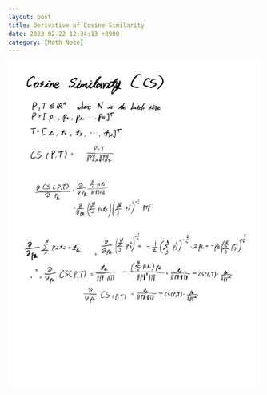 ```yaml
---
layout: post
title: Derivative of Cosine Similarity
date: 2023-02-22 12:34:13 +0900
category: [Math Note]
---
```


![cs_derivative_1](/assets/img/Math_Note/CS_Derivative/cs_derivative.jpg)

